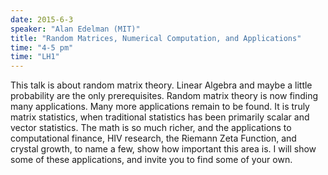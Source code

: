```yaml
---
date: 2015-6-3
speaker: "Alan Edelman (MIT)"
title: "Random Matrices, Numerical Computation, and Applications"
time: "4-5 pm" 
time: "LH1"
---
```

This talk is about random matrix theory. Linear Algebra and maybe a little probability are the only prerequisites. Random matrix theory is now finding many applications. Many more applications remain to be found. It is truly matrix statistics, when traditional statistics has been primarily scalar and vector statistics. The math is so much richer, and the applications to computational finance, HIV research, the Riemann Zeta Function, and crystal growth, to name a few, show how important this area is. I will show some of these applications, and invite you to find some of your own.
